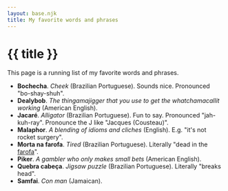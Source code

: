 ```yaml
---
layout: base.njk
title: My favorite words and phrases
---
```


# {{ title }}

This page is a running list of my favorite words and phrases.

* **Bochecha**. *Cheek* (Brazilian Portuguese). Sounds nice. Pronounced
  "bo-shay-shuh".
* **Dealybob**. *The thingamajigger that you use to get the whatchamacallit working*
  (American English).
* **Jacaré**. *Alligator* (Brazilian Portuguese). Fun to say. Pronounced
  "jah-kuh-ray". Pronounce the J like "Jacques (Cousteau)".
* **Malaphor**. *A blending of idioms and cliches* (English). E.g.
  "it's not rocket surgery".
* **Morta na farofa**. *Tired* (Brazilian Portuguese). Literally
  "dead in the <a href="https://en.wikipedia.org/wiki/Farofa">farofa</a>".
* **Piker**. *A gambler who only makes small bets* (American English).
* **Quebra cabeça**. *Jigsaw puzzle* (Brazilian Portuguese). Literally
  "breaks head".
* **Samfai**. *Con man* (Jamaican).

<!--

de cor - by heart - "know it by heart"
dormi dormi - plant that curls up
Devaneio: dream, daydream 
Pas de deux: a dance for two people (lit. step of two)
Agua que Passarinho não bebe: alcohol (the water that birds don't drink)
Verboten: German word for forbidden 
Bem te ve: The little Brazilian bird that makes a sound similar to these 3 words 
Estilingue: slingshot
Chara: person who has same name as you
Black power: afro
Pao duro: stingy
Mao de vaxa: someone who doesn't share 
Scrumping: taking fruit without permission 
Popozuda: big butt
Da nem pro cheiro: Not even enough to smell
Aquarela: watercolor
Um cara bom de garfo: a guy who likes his food (good with a fork)
zangada: angry
luxuoso/a - lavish
além - beyond
soberbo - superb
Eu não quero ver o circo pegar o fogo
dedo podre , rotten finger , you make bad picks
stoffin stuckers --- gabi mixing up "stocking stuffers"
got so goddamn hungry I could hide behind a straw --- hang me oh hang me
mindinho - pinky finger

-->
